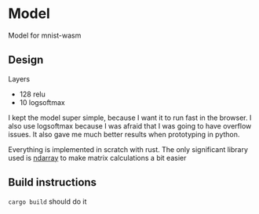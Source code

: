 # Model

Model for mnist-wasm

## Design

Layers

- 128 relu
- 10 logsoftmax

I kept the model super simple, because I want it to run fast in the browser. I also use logsoftmax because I was afraid that I was going to have overflow issues. It also gave me much better results when prototyping in python.

Everything is implemented in scratch with rust. The only significant library used is [ndarray](https://docs.rs/ndarray/latest/ndarray/) to make matrix calculations a bit easier

## Build instructions

`cargo build` should do it
